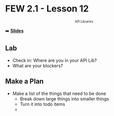 <!-- .slide: data-background="./Images/header.svg" data-background-repeat="none" data-background-size="40% 40%" data-background-position="center 10%" class="header" -->
# FEW 2.1 - Lesson 12

<small style="display:block;text-align:center"><small style="display:block;text-align:center">API Libraries</small></small>

<!-- Put a link to the slides so that students can find them -->

➡️ [**Slides**](/Syllabus-Template/Slides/Lesson1.html ':ignore')

<!-- > -->

## Lab

- Check in: Where are you in your API Lib?
- What are your blockers? 

## Make a Plan

- Make a list of the things that need to be done
  - Break down large things into smaller things
  - Turn it into todo items
  - 

